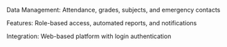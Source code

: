 Data Management: Attendance, grades, subjects,  and emergency contacts

Features: Role-based access, automated reports, and notifications

Integration: Web-based platform with login authentication
